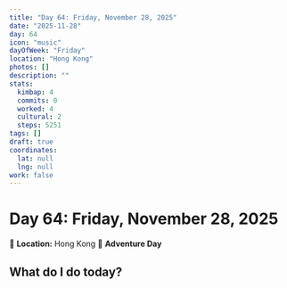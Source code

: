 ```yaml
---
title: "Day 64: Friday, November 28, 2025"
date: "2025-11-28"
day: 64
icon: "music"
dayOfWeek: "Friday"
location: "Hong Kong"
photos: []
description: ""
stats:
  kimbap: 4
  commits: 0
  worked: 4
  cultural: 2
  steps: 5251
tags: []
draft: true
coordinates:
  lat: null
  lng: null
work: false
---
```

# Day 64: Friday, November 28, 2025

📍 **Location:** Hong Kong
🎒 **Adventure Day**

## What do I do today?


